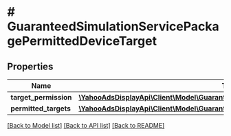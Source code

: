 # # GuaranteedSimulationServicePackagePermittedDeviceTarget

## Properties

Name | Type | Description | Notes
------------ | ------------- | ------------- | -------------
**target_permission** | [**\YahooAdsDisplayApi\Client\Model\GuaranteedSimulationServicePackagePermissionType**](GuaranteedSimulationServicePackagePermissionType.md) |  | [optional]
**permitted_targets** | [**\YahooAdsDisplayApi\Client\Model\GuaranteedSimulationServicePermittedDeviceTarget[]**](GuaranteedSimulationServicePermittedDeviceTarget.md) |  | [optional]

[[Back to Model list]](../../README.md#models) [[Back to API list]](../../README.md#endpoints) [[Back to README]](../../README.md)
